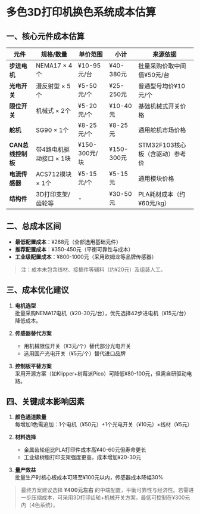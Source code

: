 # 多色3D打印机换色系统成本估算

## 一、核心元件成本估算

| 元件 | 规格/数量 | 单价范围 | 小计 | 来源依据 |
|------|-----------|----------|------|----------|
| &zwnj;**步进电机**&zwnj; | NEMA17 × 4个 | ¥10-95元/台 | ¥40-380元 | 批量采购价取中间值¥50元/台 |
| &zwnj;**光电开关**&zwnj; | 漫反射型 × 5个 | ¥5-50元/个 | ¥25-250元 | 普通型号均价¥10元/个 |
| &zwnj;**限位开关**&zwnj; | 机械式 × 2个 | ¥5-20元/个 | ¥10-40元 | 基础机械式开关价格 |
| &zwnj;**舵机**&zwnj; | SG90 × 1个 | ¥8-25元/个 | ¥8-25元 | 通用舵机市场价格 |
| &zwnj;**CAN总线控制板**&zwnj; | 带4路电机驱动接口 × 1块 | ¥150-300元/块 | ¥150-300元 | STM32F103核心板（含驱动）参考价 |
| &zwnj;**电流传感器**&zwnj; | ACS712模块 × 1个 | ¥5-15元/个 | ¥5-15元 | 通用模块价格 |
| &zwnj;**结构件**&zwnj; | 3D打印支架/齿轮等 | - | ¥30-50元 | PLA耗材成本（约¥60元/kg） |

## 二、总成本区间

- &zwnj;**最低配置成本**&zwnj;：¥268元（全部选用基础元件）
- &zwnj;**推荐配置成本**&zwnj;：¥350-450元（平衡可靠性与成本）
- &zwnj;**工业级配置成本**&zwnj;：¥800-1000元（采用欧姆龙等品牌传感器）

> 注：成本未包含线材、接插件等辅料（约¥20元）及组装人工。

## 三、成本优化建议

1. &zwnj;**电机选型**&zwnj;  
   批量采购NEMA17电机（¥20-30元/台），优先选择42步进电机（¥15元/台）降低成本。

2. &zwnj;**传感器替代方案**&zwnj;  
   - 用机械限位开关（¥3元/个）替代部分光电开关  
   - 选用国产光电开关（¥5元/个）替代进口品牌

3. &zwnj;**控制板平替方案**&zwnj;  
   采用开源方案（如Klipper+树莓派Pico）可降低¥80-100元，但需自研驱动电路。

## 四、关键成本影响因素

1. &zwnj;**颜色通道数量**&zwnj;  
   每增加1色需追加：1个电机（¥50元）+1个光电开关（¥10元）+线材（¥5元）

2. &zwnj;**材料选择**&zwnj;  
   - 金属齿轮组比PLA打印件成本高¥40-60元但寿命更长  
   - 工业级树脂打印支架强度更高，成本增加¥20-30元

3. &zwnj;**量产效益**&zwnj;  
   批量生产时核心板成本可降至¥100元以内，传感器成本降幅30%  

> 最终方案建议选择 &zwnj;**¥400元左右**&zwnj; 的中端配置，平衡可靠性与经济性。若需进一步压缩成本，可采用3D打印齿轮+机械开关方案，最低可控制在¥300元内（4色系统）。
